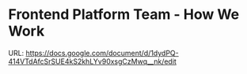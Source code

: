 # Frontend Platform Team - How We Work

URL: https://docs.google.com/document/d/1dydPQ-414VTdAfcSrSUE4kS2khLYv90xsgCzMwq__nk/edit
